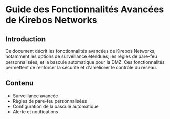 # Guide des Fonctionnalités Avancées de Kirebos Networks

## Introduction
Ce document décrit les fonctionnalités avancées de Kirebos Networks, notamment les options de surveillance étendues, les règles de pare-feu personnalisées, et la bascule automatique pour la DMZ. Ces fonctionnalités permettent de renforcer la sécurité et d'améliorer le contrôle du réseau.

## Contenu
- Surveillance avancée
- Règles de pare-feu personnalisées
- Configuration de la bascule automatique
- Alerte et notifications
